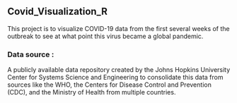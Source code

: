 ## Covid_Visualization_R

This project is to visualize COVID-19 data from the first several weeks  of the outbreak to see at what point this virus became a global pandemic.

### Data source : 
A publicly available data repository created by the Johns Hopkins University 
Center for Systems Science and Engineering to consolidate this data from sources  like the WHO, the Centers for Disease Control and Prevention (CDC), and the Ministry of Health from multiple countries.
